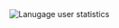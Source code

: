 
  <source media="(prefers-color-scheme: dark)" srcset="https://github-readme-stats.vercel.app/api/top-langs/?username=robertplawski&layout=compact&theme=dark">
  <img alt="Lanugage user statistics" src="https://github-readme-stats.vercel.app/api/top-langs/?username=robertplawski&layout=compact&theme=light">
</picture>

<!--
**robertplawski/robertplawski** is a ✨ _special_ ✨ repository because its `README.md` (this file) appears on your GitHub profile.

Here are some ideas to get you started:

- 🔭 I’m currently working on ...
- 🌱 I’m currently learning ...
- 👯 I’m looking to collaborate on ...
- 🤔 I’m looking for help with ...
- 💬 Ask me about ...
- 📫 How to reach me: ...
- 😄 Pronouns: ...
- ⚡ Fun fact: ...
-->
